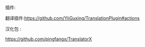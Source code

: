 插件:


翻译插件:https://github.com/YiiGuxing/TranslationPlugin#actions



汉化包 :

https://github.com/pingfangx/TranslatorX